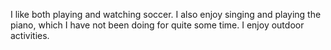 I like both playing and watching soccer. I also enjoy singing and playing the piano, which I have not been doing for quite some time. I enjoy outdoor activities.